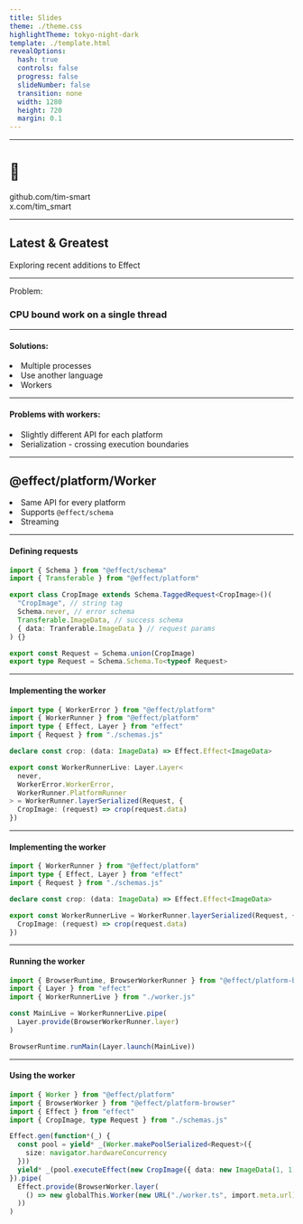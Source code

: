 ```yaml
---
title: Slides
theme: ./theme.css
highlightTheme: tokyo-night-dark
template: ./template.html
revealOptions:
  hash: true
  controls: false
  progress: false
  slideNumber: false
  transition: none
  width: 1280
  height: 720
  margin: 0.1
---
```


---

# 👋

<div class="fragment">

github.com/tim-smart<br />
x.com/tim_smart

</div>

---

## Latest & Greatest

Exploring recent additions to Effect

---

Problem:

### CPU bound work on a single thread

---

#### Solutions:

<li class="fragment">Multiple processes</li>
<li class="fragment">Use another language</li>
<li class="fragment"><span class="fragment highlight-red">Workers</span></li>

---

#### Problems with workers:

<li class="fragment">Slightly different API for each platform</li>
<li class="fragment">Serialization - crossing execution boundaries</li>

---

## @effect/platform/Worker

<li class="fragment">Same API for every platform</li>
<li class="fragment">Supports <code>@effect/schema</code></li>
<li class="fragment">Streaming</li>

---

#### Defining requests

```typescript [|5|6|7|8|11-12|]
import { Schema } from "@effect/schema"
import { Transferable } from "@effect/platform"

export class CropImage extends Schema.TaggedRequest<CropImage>()(
  "CropImage", // string tag
  Schema.never, // error schema
  Transferable.ImageData, // success schema
  { data: Tranferable.ImageData } // request params
) {}

export const Request = Schema.union(CropImage)
export type Request = Schema.Schema.To<typeof Request>
```

---

#### Implementing the worker

```ts [|12|6,13||11]
import type { WorkerError } from "@effect/platform"
import { WorkerRunner } from "@effect/platform"
import type { Effect, Layer } from "effect"
import { Request } from "./schemas.js"

declare const crop: (data: ImageData) => Effect.Effect<ImageData>

export const WorkerRunnerLive: Layer.Layer<
  never,
  WorkerError.WorkerError,
  WorkerRunner.PlatformRunner
> = WorkerRunner.layerSerialized(Request, {
  CropImage: (request) => crop(request.data)
})
```

---

#### Implementing the worker

```ts []
import { WorkerRunner } from "@effect/platform"
import type { Effect, Layer } from "effect"
import { Request } from "./schemas.js"

declare const crop: (data: ImageData) => Effect.Effect<ImageData>

export const WorkerRunnerLive = WorkerRunner.layerSerialized(Request, {
  CropImage: (request) => crop(request.data)
})
```

---

#### Running the worker

```ts [|3|6|9|]
import { BrowserRuntime, BrowserWorkerRunner } from "@effect/platform-browser"
import { Layer } from "effect"
import { WorkerRunnerLive } from "./worker.js"

const MainLive = WorkerRunnerLive.pipe(
  Layer.provide(BrowserWorkerRunner.layer)
)

BrowserRuntime.runMain(Layer.launch(MainLive))
```

---

#### Using the worker

```ts [|7-9|10|12-14|]
import { Worker } from "@effect/platform"
import { BrowserWorker } from "@effect/platform-browser"
import { Effect } from "effect"
import { CropImage, type Request } from "./schemas.js"

Effect.gen(function*(_) {
  const pool = yield* _(Worker.makePoolSerialized<Request>({
    size: navigator.hardwareConcurrency
  }))
  yield* _(pool.executeEffect(new CropImage({ data: new ImageData(1, 1) })))
}).pipe(
  Effect.provide(BrowserWorker.layer(
    () => new globalThis.Worker(new URL("./worker.ts", import.meta.url))
  ))
)
```